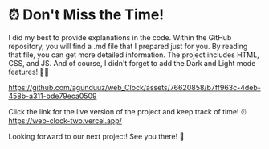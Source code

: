 # ⏰ Don't Miss the Time!
I did my best to provide explanations in the code. Within the GitHub repository, you will find a .md file that I prepared just for you. By reading that file, you can get more detailed information.
The project includes HTML, CSS, and JS. And of course, I didn't forget to add the Dark and Light mode features! 🌙🌞


https://github.com/agunduuz/web_Clock/assets/76620858/b7ff963c-4deb-458b-a311-bde79eca0509


Click the link for the live version of the project and keep track of time! ⏰
https://web-clock-two.vercel.app/

Looking forward to our next project! See you there! 👋
